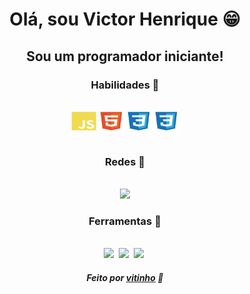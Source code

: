<h1 align="center">Olá, sou Victor Henrique 😁</h1>
<h2 align="center">Sou um programador iniciante!</h2>

<h3 align="center">Habilidades 📝</h3>
<div align="center" valign="top"><br>
  <img align="center" alt="Js" height="30" width="40" src="https://raw.githubusercontent.com/devicons/devicon/master/icons/javascript/javascript-plain.svg">
  <img align="center" alt="HTML" height="30" width="40" src="https://raw.githubusercontent.com/devicons/devicon/master/icons/html5/html5-original.svg">
  <img align="center" alt="CSS" height="30" width="40" src="https://raw.githubusercontent.com/devicons/devicon/master/icons/css3/css3-original.svg">
  <img align="center" alt="Sass" height="30" width="40" src="https://raw.githubusercontent.com/devicons/devicon/master/icons/css3/css3-original.svg">
</div><br>

<h3 align="center">Redes 📲</h3>
<div align="center" valign="top"><br>
  <a href="https://linktr.ee/psycohnb"><img src="https://img.shields.io/badge/-Gmail-111111?style=for-the-badge&logo=gmail&logoColor=#f54236" target="_blank"></a>
</div>

<h3 align="center">Ferramentas 🔧</h3>
<div align="center" valign="top"><br>
<img src="https://img.shields.io/badge/Figma-111111?style=for-the-badge&logo=figma&logoColor=FF8400">&nbsp;
<img src="https://img.shields.io/badge/Visual%20Studio%20Code-111111?style=for-the-badge&logo=visual%20studio%20code&logoColor=0066FF">&nbsp;
<img src="https://img.shields.io/badge/Github-111111?style=for-the-badge&logo=github&logoColor=FFFFFF">&nbsp;
  </div>

<h5 align="center">Feito por <a href="https://vhvictorhenrique.vercel.app" target="_blank">vitinho</a> 🖤</h5>
